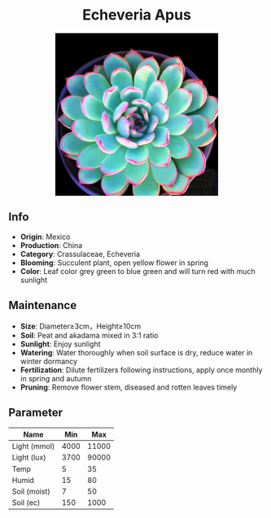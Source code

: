 <h1 align='center'>Echeveria Apus</h1>
<p align="center">
    <img 
        align='center'
        width='320'
        src="../images/echeveria apus.png" 
        alt='Echeveria Apus' />
</p>

## Info

 - **Origin**: Mexico
 - **Production**: China
 - **Category**: Crassulaceae, Echeveria
 - **Blooming**: Succulent plant, open yellow flower in spring
 - **Color**: Leaf color grey green to blue green and will turn red with much sunlight

## Maintenance

 - **Size**: Diameter≥3cm，Height≥10cm
 - **Soil**: Peat and akadama mixed in 3:1 ratio
 - **Sunlight**: Enjoy sunlight
 - **Watering**: Water thoroughly when soil surface is dry, reduce water in winter dormancy
 - **Fertilization**: Dilute fertilizers following instructions, apply once monthly in spring and autumn
 - **Pruning**: Remove flower stem, diseased and rotten leaves timely

## Parameter

| Name         | Min  | Max   |
|--------------|------|-------|
| Light (mmol) | 4000 | 11000  |
| Light (lux)  | 3700 | 90000 |
| Temp         | 5    | 35    |
| Humid        | 15   | 80    |
| Soil (moist) | 7   | 50    |
| Soil (ec)    | 150  | 1000  |